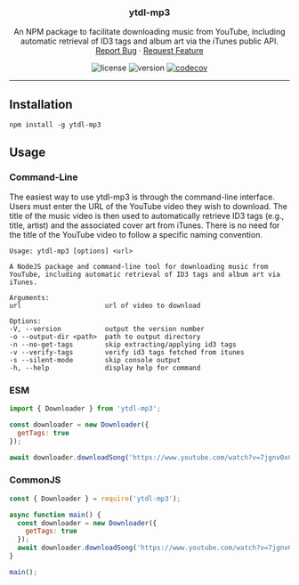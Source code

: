<!-- PROJECT LOGO -->
<div align="center">
  <h3 align="center">ytdl-mp3</h3>
  <p align="center">
    An NPM package to facilitate downloading music from YouTube, including automatic retrieval of ID3 tags and album art via the iTunes public API.
    <br />
    <a href="https://github.com/joshunrau/ytdl-mp3/issues" rel="noreferrer" target="_blank">Report Bug</a>
    ·
    <a href="https://github.com/joshunrau/ytdl-mp3/issues" rel="noreferrer" target="_blank">Request Feature</a>
  </p>
</div>

<!-- PROJECT SHIELDS -->
<div align="center">

![license](https://img.shields.io/github/license/joshunrau/ytdl-mp3)
![version](https://img.shields.io/github/package-json/v/joshunrau/ytdl-mp3)
[![codecov](https://codecov.io/gh/joshunrau/ytdl-mp3/graph/badge.svg?token=T35BBZ7Q42)](https://codecov.io/gh/joshunrau/ytdl-mp3)

</div>
<hr />

## Installation

```shell
npm install -g ytdl-mp3
```

## Usage

### Command-Line

The easiest way to use ytdl-mp3 is through the command-line interface. Users must enter the URL of the YouTube video they wish to download. The title of the music video is then used to automatically retrieve ID3 tags (e.g., title, artist) and the associated cover art from iTunes. There is no need for the title of the YouTube video to follow a specific naming convention.

```
Usage: ytdl-mp3 [options] <url>

A NodeJS package and command-line tool for downloading music from YouTube, including automatic retrieval of ID3 tags and album art via iTunes.

Arguments:
url                     url of video to download

Options:
-V, --version           output the version number
-o --output-dir <path>  path to output directory
-n --no-get-tags        skip extracting/applying id3 tags
-v --verify-tags        verify id3 tags fetched from itunes
-s --silent-mode        skip console output
-h, --help              display help for command
```

### ESM

```javascript
import { Downloader } from 'ytdl-mp3';

const downloader = new Downloader({
  getTags: true
});

await downloader.downloadSong('https://www.youtube.com/watch?v=7jgnv0xCv-k');
```

### CommonJS

```javascript
const { Downloader } = require('ytdl-mp3');

async function main() {
  const downloader = new Downloader({
    getTags: true
  });
  await downloader.downloadSong('https://www.youtube.com/watch?v=7jgnv0xCv-k');
}

main();
```

